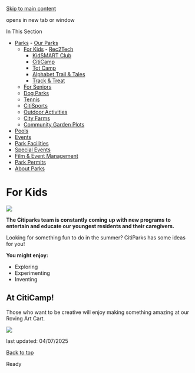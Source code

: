 [Skip to main content](https://www.pittsburghpa.gov/Recreation-Events/Parks/For-Kids#main-content)

opens in new tab or window

In This Section

- [Parks](https://www.pittsburghpa.gov/Recreation-Events/Parks)  - [Our Parks](https://www.pittsburghpa.gov/Recreation-Events/Parks/Our-Parks)
  - [For Kids](https://www.pittsburghpa.gov/Recreation-Events/Parks/For-Kids)    - [Rec2Tech](https://www.pittsburghpa.gov/Recreation-Events/Parks/For-Kids/Rec2Tech)
    - [KidSMART Club](https://www.pittsburghpa.gov/Recreation-Events/Parks/For-Kids/KidSMART-Club)
    - [CitiCamp](https://www.pittsburghpa.gov/Recreation-Events/Parks/For-Kids/CitiCamp)
    - [Tot Camp](https://www.pittsburghpa.gov/Recreation-Events/Parks/For-Kids/Tot-Camp)
    - [Alphabet Trail & Tales](https://www.pittsburghpa.gov/Recreation-Events/Parks/For-Kids/Alphabet-Trail-Tales)
    - [Track & Treat](https://www.pittsburghpa.gov/Recreation-Events/Parks/For-Kids/Track-Treat)
  - [For Seniors](https://www.pittsburghpa.gov/Recreation-Events/Parks/For-Seniors)
  - [Dog Parks](https://www.pittsburghpa.gov/Recreation-Events/Parks/Dog-Parks)
  - [Tennis](https://www.pittsburghpa.gov/Recreation-Events/Parks/Tennis)
  - [CitiSports](https://www.pittsburghpa.gov/Recreation-Events/Parks/CitiSports)
  - [Outdoor Activities](https://www.pittsburghpa.gov/Recreation-Events/Parks/Outdoor-Activities)
  - [City Farms](https://www.pittsburghpa.gov/Recreation-Events/Parks/City-Farms)
  - [Community Garden Plots](https://www.pittsburghpa.gov/Recreation-Events/Parks/Community-Garden-Plots)
- [Pools](https://www.pittsburghpa.gov/Recreation-Events/Pools)
- [Events](https://www.pittsburghpa.gov/Recreation-Events/Events)
- [Park Facilities](https://www.pittsburghpa.gov/Recreation-Events/Park-Facilities)
- [Special Events](https://www.pittsburghpa.gov/Recreation-Events/Special-Events)
- [Film & Event Management](https://www.pittsburghpa.gov/Recreation-Events/Film-Event-Management)
- [Park Permits](https://www.pittsburghpa.gov/Recreation-Events/Park-Permits)
- [About Parks](https://www.pittsburghpa.gov/Recreation-Events/About-Parks)

# For Kids

![](https://www.pittsburghpa.gov/files/assets/city/v/1/parks/images/parks/webmaster_pic_1.jpg)

**The Citiparks team is constantly coming up with new programs to entertain and educate our youngest residents and their caregivers.**

Looking for something fun to do in the summer? CitiParks has some ideas for you!

**You might enjoy:**

- Exploring
- Experimenting
- Inventing

## At CitiCamp!

Those who want to be creative will enjoy making something amazing at our Roving Art Cart.

![](https://www.pittsburghpa.gov/files/assets/city/v/1/parks/images/parks/webmaster_pic_2.jpg)

last updated: 04/07/2025

[Back to top](https://www.pittsburghpa.gov/Recreation-Events/Parks/For-Kids#body-top)

Ready
